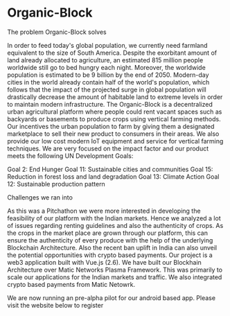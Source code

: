 # Organic-Block

The problem Organic-Block solves

In order to feed today's global population, we currently need farmland equivalent to the size of South America. Despite the exorbitant amount of land already allocated to agriculture, an estimated 815 million people worldwide still go to bed hungry each night. Moreover, the worldwide population is estimated to be 9 billion by the end of 2050. Modern-day cities in the world already contain half of the world's population, which follows that the impact of the projected surge in global population will drastically decrease the amount of habitable land to extreme levels in order to maintain modern infrastructure.
The Organic-Block is a decentralized urban agricultural platform where people could rent vacant spaces such as backyards or basements to produce crops using vertical farming methods. Our incentives the urban population to farm by giving them a designated marketplace to sell their new product to consumers in their areas. We also provide our low cost modern IoT equipment and service for vertical farming techniques. We are very focused on the impact factor and our product meets the following UN Development Goals:

Goal 2: End Hunger Goal 11: Sustainable cities and communities Goal 15: Reduction in forest loss and land degradation Goal 13: Climate Action Goal 12: Sustainable production pattern

Challenges we ran into

As this was a Pitchathon we were more interested in developing the feasibility of our platform with the Indian markets. Hence we analyzed a lot of issues regarding renting guidelines and also the authenticity of crops. As the crops in the market place are grown through our platform, this can ensure the authenticity of every produce with the help of the underlying Blockchain Architecture. Also the recent ban uplift in India can also unveil the potential opportunities with crypto based payments. Our project is a web3 application built with Vue.js (2.6). We have built our Blockhain Architecture over Matic Networks Plasma Framework. This was primarily to scale our applications for the Indian markets and traffic. We also integrated crypto based payments from Matic Netowrk.

We are now running an pre-alpha pilot for our android based app. Please visit the website below to register
